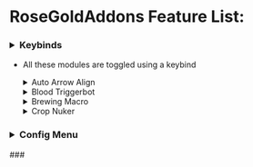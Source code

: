 
# RoseGoldAddons Feature List:
### <details><summary>Keybinds</summary>

- All these modules are toggled using a keybind
	<details>
	<summary>Auto Arrow Align</summary>
	
	- Click keybind to instantly solve Floor 7's Arrow Align terminal
		
	</details>
	<details>
	<summary>Blood Triggerbot</summary>
	
	- Toggle to shoot blood room enemies that are looked at
		
	</details>
	<details>
	<summary>Brewing Macro</summary>
	
	- Toggle to start automatically brewing potions
	- Supports Speed and  Weakness potions
	- Change modes and other options in the RoseGoldAddons config menu under "Alchemy"
	
	</details>
	<details>
	<summary>Crop Nuker</summary>
	
	- Toggle to start nuking
	- Change configuration in the RoseGoldAddons config menu under "Farming"
	- 
	
	</details>
### </details>

### <details><summary>Config Menu</summary>
<p>

</p>
### </details>
